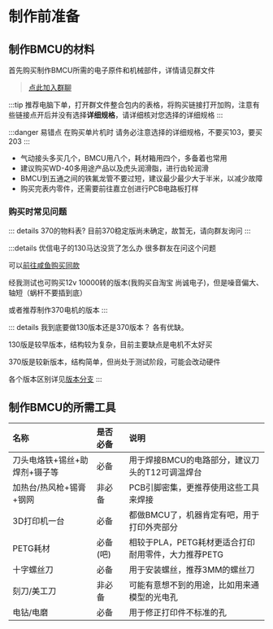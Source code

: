 # 制作前准备

## 制作BMCU的材料

首先购买制作BMCU所需的电子原件和机械部件，详情请见群文件

>[点此加入群聊](https://qm.qq.com/q/wYYZ1IeaSk)

:::tip
推荐电脑下单，打开群文件整合包内的表格，将购买链接打开加购，注意有些链接点开后并没有选择**详细规格**，请详细核对您选择的详细规格
:::

:::danger 易错点
在购买单片机时 请务必注意选择的详细规格，不要买103，要买203
:::

- 气动接头多买几个，BMCU用八个，耗材箱用四个，多备着也常用
- 建议购买WD-40多用途产品以及虎头润滑脂，进行齿轮润滑
- BMCU到五通之间的铁氟龙管不要过短，建议最少最少大于半米，以减少故障
- 购买完表内零件，还需要前往嘉立创进行PCB电路板打样

### 购买时常见问题

::: details 370的物料表?
目前370稳定版尚未确定，故暂无，请向群友询问
:::

:::details 优信电子的130马达没货了怎么办
很多群友在问这个问题

可以[前往咸鱼购买同款](https://m.tb.cn/h.TqiacGI?tk=Za9zehEXEfn)

经我测试也可购买12v 10000转的版本(我购买自淘宝 尚诚电子)，但是噪音偏大、轴短（蜗杆不要插到底）

或者推荐制作370电机的版本
:::

::: details 我到底要做130版本还是370版本？
各有优缺。

130版是较早版本，结构较为复杂，目前主要缺点是电机不太好买

370版是较新版本，结构简单，但尚处于测试阶段，可能会改动硬件

各个版本区别详见[版本分支](/doc/prepare/versions)
:::

## 制作BMCU的所需工具

| 名称                          | 是否必备 | 说明                                                |
| :---------------------------- | :------- | :-------------------------------------------------- |
| 刀头电烙铁+锡丝+助焊剂+镊子等 | 必备     | 用于焊接BMCU的电路部分，建议刀头的T12可调温焊台     |
| 加热台/热风枪+锡膏+钢网       | 非必备   | PCB引脚密集，更推荐使用这些工具来焊接               |
| 3D打印机一台                  | 必备     | 都做BMCU了，机器肯定有吧，用于打印外壳部分          |
| PETG耗材                      | 必备(吧) | 相较于PLA，PETG耗材更适合打印耐用零件，大力推荐PETG |
| 十字螺丝刀                    | 必备     | 用于安装螺丝，推荐3MM的螺丝刀                       |
| 刻刀/美工刀                   | 非必备   | 可能有意想不到的用途，比如用来通模型的光电孔        |
| 电钻/电磨                     | 必备     | 用于修正打印件不标准的孔                            |